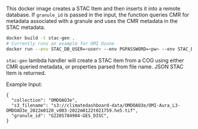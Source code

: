 This docker image creates a STAC Item and then inserts it into a remote database. If `granule_id` is passed in the input, the function queries CMR for metadata associated with a granule and uses the CMR metadata in the STAC metadata.

```bash
docker build -t stac-gen .
# Currently runs an example for OMI Ozone
docker run --env STAC_DB_USER=<user> --env PGPASSWORD=<pw> --env STAC_DB_HOST=<host> stac-gen python -m handler
```

`stac-gen` lambda handler will create a STAC item from a COG using either CMR queried metadata, or properties parsed from file name. JSON STAC item is returned.

Example Input:
```
{
  "collection": "OMDOAO3e",
  "s3_filename": "s3://climatedashboard-data/OMDOAO3e/OMI-Aura_L3-OMDOAO3e_2022m0120_v003-2022m0122t021759.he5.tif",
  "granule_id": "G2205784904-GES_DISC",
}
```
